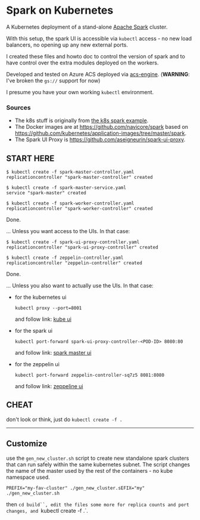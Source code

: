 # Spark on Kubernetes

A Kubernetes deployment of a stand-alone [Apache Spark](http://spark.apache.org/) cluster. 

With this setup, the spark UI is accessible via `kubectl` access - no new load balancers, no opening up any new external ports.

I created these files and howto doc to control the version of spark and to have control over the extra modules deployed on the workers.

Developed and tested on Azure ACS deployed via [acs-engine](https://github.com/Azure/acs-engine). (**WARNING**: I've broken the `gs://` support for now)

I presume you have your own working `kubectl` environment.

### Sources

* The k8s stuff is originally from [the k8s spark example](https://github.com/kubernetes/kubernetes/tree/master/examples/spark).
* The Docker images are at https://github.com/navicore/spark based on https://github.com/kubernetes/application-images/tree/master/spark.
* The Spark UI Proxy is https://github.com/aseigneurin/spark-ui-proxy.

## START HERE

```console
$ kubectl create -f spark-master-controller.yaml
replicationcontroller "spark-master-controller" created
```

```console
$ kubectl create -f spark-master-service.yaml
service "spark-master" created
```

```console
$ kubectl create -f spark-worker-controller.yaml
replicationcontroller "spark-worker-controller" created
```

Done.

... Unless you want access to the UIs.  In that case:

```console
$ kubectl create -f spark-ui-proxy-controller.yaml
replicationcontroller "spark-ui-proxy-controller" created
```

```console
$ kubectl create -f zeppelin-controller.yaml
replicationcontroller "zeppelin-controller" created
```

Done.

... Unless you also want to actually use the UIs.  In that case:

* for the kubernetes ui

  ```console
  kubectl proxy --port=8001
  ```
  and follow link: [kube ui](http://localhost:8001/api/v1/proxy/namespaces/kube-system/services/kubernetes-dashboard/#/service?namespace=default)

* for the spark ui

  ```console
  kubectl port-forward spark-ui-proxy-controller-<POD-ID> 8080:80
  ```
  and follow link: [spark master ui](http://localhost:8080/proxy:spark-master:8080)

* for the zeppelin ui
  ```console
  kubectl port-forward zeppelin-controller-sq7z5 8081:8080
  ```
  and follow link: [zeppeline ui](http://localhost:8081)

## CHEAT

don't look or think, just do `kubectl create -f .`

-------

## Customize

use the `gen_new_cluster.sh` script to create new standalone spark clusters
that can run safely within the same kubernetes subnet.  The script changes the
name of the master used by the rest of the containers - no kube namespace used.

```
PREFIX="my-fav-cluster" ./gen_new_cluster.sEFIX="my" ./gen_new_cluster.sh
```

then `cd build``, edit the files some more for replica counts and port changes, and `kubectl create -f .`.

